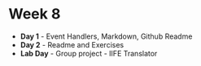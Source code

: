 # Week 8

* **Day 1** - Event Handlers, Markdown, Github Readme
* **Day 2** - Readme and Exercises
* **Lab Day** - Group project - IIFE Translator